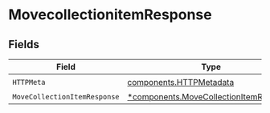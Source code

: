 # MovecollectionitemResponse


## Fields

| Field                                                                                           | Type                                                                                            | Required                                                                                        | Description                                                                                     |
| ----------------------------------------------------------------------------------------------- | ----------------------------------------------------------------------------------------------- | ----------------------------------------------------------------------------------------------- | ----------------------------------------------------------------------------------------------- |
| `HTTPMeta`                                                                                      | [components.HTTPMetadata](../../models/components/httpmetadata.md)                              | :heavy_check_mark:                                                                              | N/A                                                                                             |
| `MoveCollectionItemResponse`                                                                    | [*components.MoveCollectionItemResponse](../../models/components/movecollectionitemresponse.md) | :heavy_minus_sign:                                                                              | OK                                                                                              |